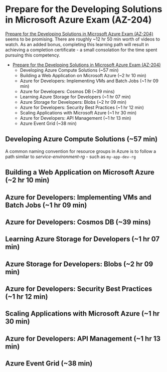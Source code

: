 # Prepare for the Developing Solutions in Microsoft Azure Exam (AZ-204)

[Prepare for the Developing Solutions in Microsoft Azure Exam (AZ-204)](https://www.linkedin.com/learning/paths/prepare-for-the-developing-solutions-in-microsoft-azure-exam-az-204) seems to be promising. There are roughly ~12 hr 50 min worth of videos to watch. As an added bonus, completing this learning path will result in achieving a completion certificate - a small consolation for the time spent pursuing this competency.

- [Prepare for the Developing Solutions in Microsoft Azure Exam (AZ-204)](https://www.linkedin.com/learning/paths/prepare-for-the-developing-solutions-in-microsoft-azure-exam-az-204)
  - Developing Azure Compute Solutions (~57 min)
  - Building a Web Application on Microsoft Azure (~2 hr 10 min)
  - Azure for Developers: Implementing VMs and Batch Jobs (~1 hr 09 min)
  - Azure for Developers: Cosmos DB (~39 mins)
  - Learning Azure Storage for Developers (~1 hr 07 min)
  - Azure Storage for Developers: Blobs (~2 hr 09 min)
  - Azure for Developers: Security Best Practices (~1 hr 12 min)
  - Scaling Applications with Microsoft Azure (~1 hr 30 min)
  - Azure for Developers: API Management (~1 hr 13 min)
  - Azure Event Grid (~38 min)

## Developing Azure Compute Solutions (~57 min)

A common naming convention for resource groups in Azure is to follow a path similar to _service-environment-rg_ - such as `my-app-dev-rg`

## Building a Web Application on Microsoft Azure (~2 hr 10 min)

## Azure for Developers: Implementing VMs and Batch Jobs (~1 hr 09 min)

## Azure for Developers: Cosmos DB (~39 mins)

## Learning Azure Storage for Developers (~1 hr 07 min)

## Azure Storage for Developers: Blobs (~2 hr 09 min)

## Azure for Developers: Security Best Practices (~1 hr 12 min)

## Scaling Applications with Microsoft Azure (~1 hr 30 min)

## Azure for Developers: API Management (~1 hr 13 min)

## Azure Event Grid (~38 min)
